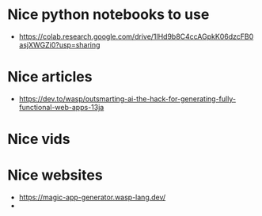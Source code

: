 # Nice python notebooks to use
- https://colab.research.google.com/drive/1lHd9b8C4ccAGpkK06dzcFB0asjXWGZi0?usp=sharing

# Nice articles
- https://dev.to/wasp/outsmarting-ai-the-hack-for-generating-fully-functional-web-apps-13ja

# Nice vids

# Nice websites 
- https://magic-app-generator.wasp-lang.dev/
- 
